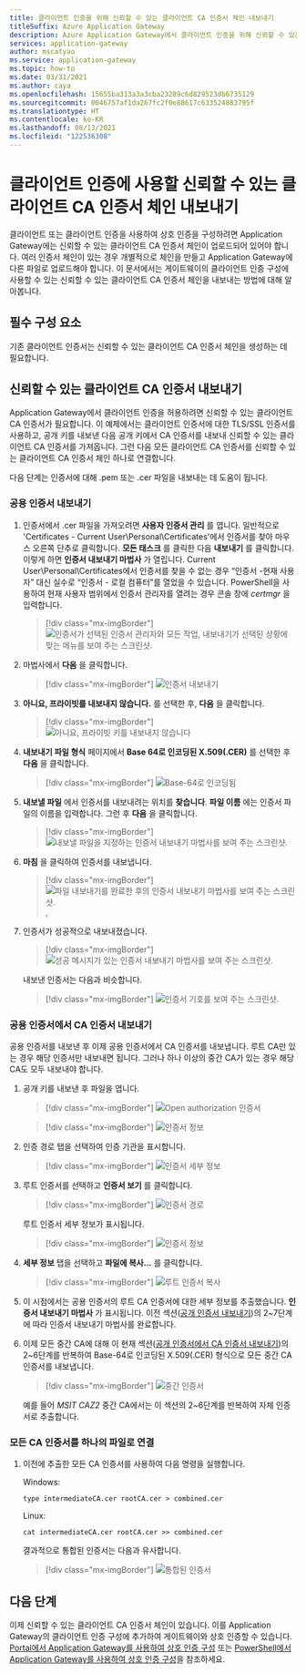 ```yaml
---
title: 클라이언트 인증을 위해 신뢰할 수 있는 클라이언트 CA 인증서 체인 내보내기
titleSuffix: Azure Application Gateway
description: Azure Application Gateway에서 클라이언트 인증을 위해 신뢰할 수 있는 클라이언트 CA 인증서 체인을 내보내는 방법에 대해 알아봅니다.
services: application-gateway
author: mscatyao
ms.service: application-gateway
ms.topic: how-to
ms.date: 03/31/2021
ms.author: caya
ms.openlocfilehash: 15655ba313a3a3cba23289c6d829523db6735129
ms.sourcegitcommit: 0046757af1da267fc2f0e88617c633524883795f
ms.translationtype: HT
ms.contentlocale: ko-KR
ms.lasthandoff: 08/13/2021
ms.locfileid: "122536308"
---
```

# <a name="export-a-trusted-client-ca-certificate-chain-to-use-with-client-authentication"></a>클라이언트 인증에 사용할 신뢰할 수 있는 클라이언트 CA 인증서 체인 내보내기
클라이언트 또는 클라이언트 인증을 사용하여 상호 인증을 구성하려면 Application Gateway에는 신뢰할 수 있는 클라이언트 CA 인증서 체인이 업로드되어 있어야 합니다. 여러 인증서 체인이 있는 경우 개별적으로 체인을 만들고 Application Gateway에 다른 파일로 업로드해야 합니다. 이 문서에서는 게이트웨이의 클라이언트 인증 구성에 사용할 수 있는 신뢰할 수 있는 클라이언트 CA 인증서 체인을 내보내는 방법에 대해 알아봅니다.  

## <a name="prerequisites"></a>필수 구성 요소

기존 클라이언트 인증서는 신뢰할 수 있는 클라이언트 CA 인증서 체인을 생성하는 데 필요합니다. 

## <a name="export-trusted-client-ca-certificate"></a>신뢰할 수 있는 클라이언트 CA 인증서 내보내기

Application Gateway에서 클라이언트 인증을 허용하려면 신뢰할 수 있는 클라이언트 CA 인증서가 필요합니다. 이 예제에서는 클라이언트 인증서에 대한 TLS/SSL 인증서를 사용하고, 공개 키를 내보낸 다음 공개 키에서 CA 인증서를 내보내 신뢰할 수 있는 클라이언트 CA 인증서를 가져옵니다. 그런 다음 모든 클라이언트 CA 인증서를 신뢰할 수 있는 클라이언트 CA 인증서 체인 하나로 연결합니다. 

다음 단계는 인증서에 대해 .pem 또는 .cer 파일을 내보내는 데 도움이 됩니다.

### <a name="export-public-certificate"></a>공용 인증서 내보내기 

1. 인증서에서 .cer 파일을 가져오려면 **사용자 인증서 관리** 를 엽니다. 일반적으로 'Certificates - Current User\Personal\Certificates'에서 인증서를 찾아 마우스 오른쪽 단추로 클릭합니다. **모든 태스크** 를 클릭한 다음 **내보내기** 를 클릭합니다. 이렇게 하면 **인증서 내보내기 마법사** 가 열립니다. Current User\Personal\Certificates에서 인증서를 찾을 수 없는 경우 “인증서 -현재 사용자” 대신 실수로 “인증서 - 로컬 컴퓨터”를 열었을 수 있습니다. PowerShell을 사용하여 현재 사용자 범위에서 인증서 관리자를 열려는 경우 콘솔 창에 *certmgr* 을 입력합니다.

    > [!div class="mx-imgBorder"]
    > ![인증서가 선택된 인증서 관리자와 모든 작업, 내보내기가 선택된 상황에 맞는 메뉴를 보여 주는 스크린샷.](./media/certificates-for-backend-authentication/export.png)

2. 마법사에서 **다음** 을 클릭합니다.
    > [!div class="mx-imgBorder"]
    > ![인증서 내보내기](./media/certificates-for-backend-authentication/exportwizard.png)

3. **아니요, 프라이빗를 내보내지 않습니다.** 를 선택한 후, **다음** 을 클릭합니다.
    > [!div class="mx-imgBorder"]
    > ![아니요, 프라이빗 키를 내보내지 않습니다](./media/certificates-for-backend-authentication/notprivatekey.png)

4. **내보내기 파일 형식** 페이지에서 **Base 64로 인코딩된 X.509(.CER)** 를 선택한 후 **다음** 을 클릭합니다.
    > [!div class="mx-imgBorder"]
    > ![Base-64로 인코딩됨](./media/certificates-for-backend-authentication/base64.png)

5. **내보낼 파일** 에서 인증서를 내보내려는 위치를 **찾습니다**. **파일 이름** 에는 인증서 파일의 이름을 입력합니다. 그런 후 **다음** 을 클릭합니다.

    > [!div class="mx-imgBorder"]
   > ![내보낼 파일을 지정하는 인증서 내보내기 마법사를 보여 주는 스크린샷.](./media/certificates-for-backend-authentication/browse.png)

6. **마침** 을 클릭하여 인증서를 내보냅니다.

    > [!div class="mx-imgBorder"]
    > ![파일 내보내기를 완료한 후의 인증서 내보내기 마법사를 보여 주는 스크린샷.](./media/certificates-for-backend-authentication/finish-screen.png),

7. 인증서가 성공적으로 내보내졌습니다.

    > [!div class="mx-imgBorder"]
    > ![성공 메시지가 있는 인증서 내보내기 마법사를 보여 주는 스크린샷.](./media/certificates-for-backend-authentication/success.png)

   내보낸 인증서는 다음과 비슷합니다.

    > [!div class="mx-imgBorder"]
    > ![인증서 기호를 보여 주는 스크린샷.](./media/certificates-for-backend-authentication/exported.png)

### <a name="export-ca-certificates-from-the-public-certificate"></a>공용 인증서에서 CA 인증서 내보내기

공용 인증서를 내보낸 후 이제 공용 인증서에서 CA 인증서를 내보냅니다. 루트 CA만 있는 경우 해당 인증서만 내보내면 됩니다. 그러나 하나 이상의 중간 CA가 있는 경우 해당 CA도 모두 내보내야 합니다. 

1. 공개 키를 내보낸 후 파일을 엽니다.

    > [!div class="mx-imgBorder"]
    > ![Open authorization 인증서](./media/certificates-for-backend-authentication/openAuthcert.png)

    > [!div class="mx-imgBorder"]
    > ![인증서 정보](./media/mutual-authentication-certificate-management/general.png)

1. 인증 경로 탭을 선택하여 인증 기관을 표시합니다.

    > [!div class="mx-imgBorder"]
    > ![인증서 세부 정보](./media/mutual-authentication-certificate-management/cert-details.png) 

1. 루트 인증서를 선택하고 **인증서 보기** 를 클릭합니다.

    > [!div class="mx-imgBorder"]
    > ![인증서 경로](./media/mutual-authentication-certificate-management/root-cert.png) 

   루트 인증서 세부 정보가 표시됩니다.

    > [!div class="mx-imgBorder"]
    > ![인증서 정보](./media/mutual-authentication-certificate-management/root-cert-details.png)

1. **세부 정보** 탭을 선택하고 **파일에 복사...** 를 클릭합니다.

    > [!div class="mx-imgBorder"]
    > ![루트 인증서 복사](./media/mutual-authentication-certificate-management/root-cert-copy-to-file.png)

1. 이 시점에서는 공용 인증서의 루트 CA 인증서에 대한 세부 정보를 추출했습니다. **인증서 내보내기 마법사** 가 표시됩니다. 이전 섹션([공개 인증서 내보내기](./mutual-authentication-certificate-management.md#export-public-certificate))의 2~7단계에 따라 인증서 내보내기 마법사를 완료합니다. 

1. 이제 모든 중간 CA에 대해 이 현재 섹션([공개 인증서에서 CA 인증서 내보내기](./mutual-authentication-certificate-management.md#export-ca-certificates-from-the-public-certificate))의 2~6단계를 반복하여 Base-64로 인코딩된 X.509(.CER) 형식으로 모든 중간 CA 인증서를 내보냅니다.

    > [!div class="mx-imgBorder"]
    > ![중간 인증서](./media/mutual-authentication-certificate-management/intermediate-cert.png)

    예를 들어 *MSIT CAZ2* 중간 CA에서는 이 섹션의 2~6단계를 반복하여 자체 인증서로 추출합니다. 

### <a name="concatenate-all-your-ca-certificates-into-one-file"></a>모든 CA 인증서를 하나의 파일로 연결

1. 이전에 추출한 모든 CA 인증서를 사용하여 다음 명령을 실행합니다. 

    Windows:
    ```console
    type intermediateCA.cer rootCA.cer > combined.cer
    ```
    
    Linux:
    ```console
    cat intermediateCA.cer rootCA.cer >> combined.cer
    ```

    결과적으로 통합된 인증서는 다음과 유사합니다.
    
    > [!div class="mx-imgBorder"]
    > ![통합된 인증서](./media/mutual-authentication-certificate-management/combined-cert.png)

## <a name="next-steps"></a>다음 단계

이제 신뢰할 수 있는 클라이언트 CA 인증서 체인이 있습니다. 이를 Application Gateway의 클라이언트 인증 구성에 추가하여 게이트웨이와 상호 인증할 수 있습니다. [Portal에서 Application Gateway를 사용하여 상호 인증 구성](./mutual-authentication-portal.md) 또는 [PowerShell에서 Application Gateway를 사용하여 상호 인증 구성](./mutual-authentication-powershell.md)을 참조하세요.

